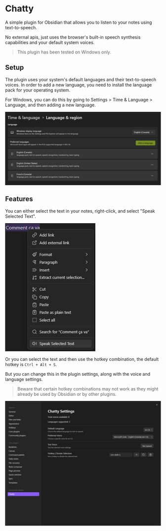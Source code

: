 # Chatty

A simple plugin for Obsidian that allows you to listen to your notes using text-to-speech.

No external apis, just uses the browser's built-in speech synthesis capabilities and your default system voices.

> This plugin has been tested on Windows only.

## Setup

The plugin uses your system's default languages and their text-to-speech voices.
In order to add a new language, you need to install the language pack for your operating system.

For Windows, you can do this by going to Settings > Time & Language > Language, and then adding a new language.

![Windows Language Settings](./images/windows-language-settings.png)

## Features

You can either select the text in your notes, right-click, and select "Speak Selected Text".

![Speak Selected Text](./images/chatty-speak-selection.png)

Or you can select the text and then use the hotkey combination, the default hotkey is `Ctrl + Alt + S`.

But you can change this in the plugin settings, along with the voice and language settings.

> Beware that certain hotkey combinations may not work as they might already be used by Obsidian or by other plugins.

![Chatty Settings](./images/chatty-settings.png)
